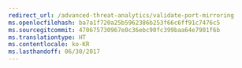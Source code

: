 ```yaml
---
redirect_url: /advanced-threat-analytics/validate-port-mirroring
ms.openlocfilehash: ba7a1f720a25b5962386b253f66c6ff91c7476c5
ms.sourcegitcommit: 470675730967e0c36ebc90fc399baa64e7901f6b
ms.translationtype: HT
ms.contentlocale: ko-KR
ms.lasthandoff: 06/30/2017
---
```

